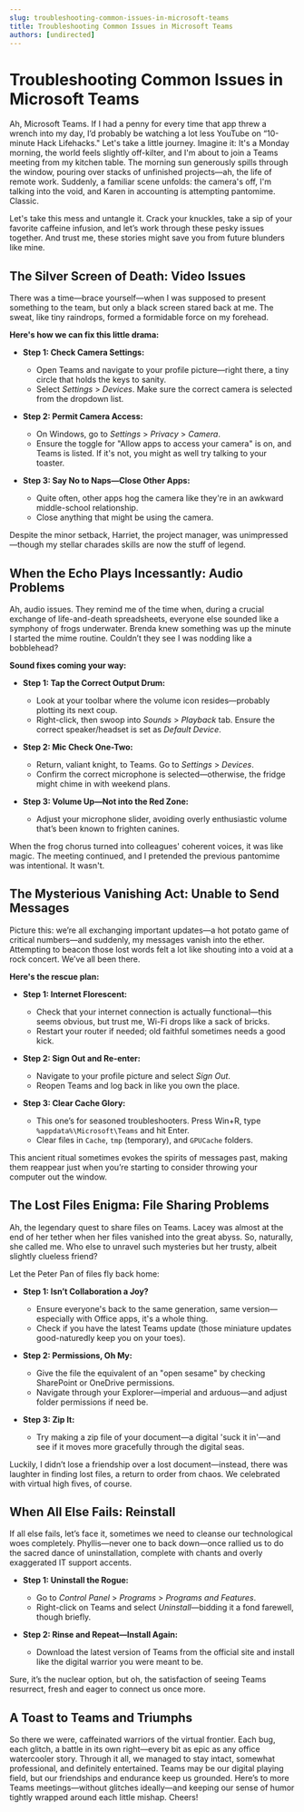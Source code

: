 ```yaml
---
slug: troubleshooting-common-issues-in-microsoft-teams
title: Troubleshooting Common Issues in Microsoft Teams
authors: [undirected]
---
```



# Troubleshooting Common Issues in Microsoft Teams

Ah, Microsoft Teams. If I had a penny for every time that app threw a wrench into my day, I’d probably be watching a lot less YouTube on “10-minute Hack Lifehacks." Let's take a little journey. Imagine it: It's a Monday morning, the world feels slightly off-kilter, and I'm about to join a Teams meeting from my kitchen table. The morning sun generously spills through the window, pouring over stacks of unfinished projects—ah, the life of remote work. Suddenly, a familiar scene unfolds: the camera's off, I'm talking into the void, and Karen in accounting is attempting pantomime. Classic.

Let's take this mess and untangle it. Crack your knuckles, take a sip of your favorite caffeine infusion, and let’s work through these pesky issues together. And trust me, these stories might save you from future blunders like mine.

## The Silver Screen of Death: Video Issues

There was a time—brace yourself—when I was supposed to present something to the team, but only a black screen stared back at me. The sweat, like tiny raindrops, formed a formidable force on my forehead. 

**Here's how we can fix this little drama:**

- **Step 1: Check Camera Settings:**
  - Open Teams and navigate to your profile picture—right there, a tiny circle that holds the keys to sanity.
  - Select *Settings* > *Devices*. Make sure the correct camera is selected from the dropdown list.
  
- **Step 2: Permit Camera Access:**
  - On Windows, go to *Settings* > *Privacy* > *Camera*.
  - Ensure the toggle for "Allow apps to access your camera" is on, and Teams is listed. If it's not, you might as well try talking to your toaster.

- **Step 3: Say No to Naps—Close Other Apps:**
  - Quite often, other apps hog the camera like they're in an awkward middle-school relationship.
  - Close anything that might be using the camera.

Despite the minor setback, Harriet, the project manager, was unimpressed—though my stellar charades skills are now the stuff of legend.

## When the Echo Plays Incessantly: Audio Problems

Ah, audio issues. They remind me of the time when, during a crucial exchange of life-and-death spreadsheets, everyone else sounded like a symphony of frogs underwater. Brenda knew something was up the minute I started the mime routine. Couldn’t they see I was nodding like a bobblehead?

**Sound fixes coming your way:**

- **Step 1: Tap the Correct Output Drum:**
  - Look at your toolbar where the volume icon resides—probably plotting its next coup.
  - Right-click, then swoop into *Sounds* > *Playback* tab. Ensure the correct speaker/headset is set as *Default Device*.

- **Step 2: Mic Check One-Two:**
  - Return, valiant knight, to Teams. Go to *Settings* > *Devices*.
  - Confirm the correct microphone is selected—otherwise, the fridge might chime in with weekend plans.

- **Step 3: Volume Up—Not into the Red Zone:**
  - Adjust your microphone slider, avoiding overly enthusiastic volume that’s been known to frighten canines.

When the frog chorus turned into colleagues' coherent voices, it was like magic. The meeting continued, and I pretended the previous pantomime was intentional. It wasn't.

## The Mysterious Vanishing Act: Unable to Send Messages

Picture this: we’re all exchanging important updates—a hot potato game of critical numbers—and suddenly, my messages vanish into the ether. Attempting to beacon those lost words felt a lot like shouting into a void at a rock concert. We’ve all been there.

**Here's the rescue plan:**

- **Step 1: Internet Florescent:**
  - Check that your internet connection is actually functional—this seems obvious, but trust me, Wi-Fi drops like a sack of bricks.
  - Restart your router if needed; old faithful sometimes needs a good kick.

- **Step 2: Sign Out and Re-enter:**
  - Navigate to your profile picture and select *Sign Out*.
  - Reopen Teams and log back in like you own the place.

- **Step 3: Clear Cache Glory:**
  - This one’s for seasoned troubleshooters. Press Win+R, type `%appdata%\Microsoft\Teams` and hit Enter.
  - Clear files in `Cache`, `tmp` (temporary), and `GPUCache` folders.

This ancient ritual sometimes evokes the spirits of messages past, making them reappear just when you’re starting to consider throwing your computer out the window.

## The Lost Files Enigma: File Sharing Problems

Ah, the legendary quest to share files on Teams. Lacey was almost at the end of her tether when her files vanished into the great abyss. So, naturally, she called me. Who else to unravel such mysteries but her trusty, albeit slightly clueless friend?

Let the Peter Pan of files fly back home:

- **Step 1: Isn’t Collaboration a Joy?**
  - Ensure everyone's back to the same generation, same version—especially with Office apps, it's a whole thing.
  - Check if you have the latest Teams update (those miniature updates good-naturedly keep you on your toes).

- **Step 2: Permissions, Oh My:**
  - Give the file the equivalent of an "open sesame" by checking SharePoint or OneDrive permissions.
  - Navigate through your Explorer—imperial and arduous—and adjust folder permissions if need be.

- **Step 3: Zip It:**
  - Try making a zip file of your document—a digital 'suck it in'—and see if it moves more gracefully through the digital seas.

Luckily, I didn’t lose a friendship over a lost document—instead, there was laughter in finding lost files, a return to order from chaos. We celebrated with virtual high fives, of course.

## When All Else Fails: Reinstall

If all else fails, let’s face it, sometimes we need to cleanse our technological woes completely. Phyllis—never one to back down—once rallied us to do the sacred dance of uninstallation, complete with chants and overly exaggerated IT support accents.

- **Step 1: Uninstall the Rogue:**
  - Go to *Control Panel* > *Programs* > *Programs and Features*.
  - Right-click on Teams and select *Uninstall*—bidding it a fond farewell, though briefly.

- **Step 2: Rinse and Repeat—Install Again:**
  - Download the latest version of Teams from the official site and install like the digital warrior you were meant to be.

Sure, it’s the nuclear option, but oh, the satisfaction of seeing Teams resurrect, fresh and eager to connect us once more.

## A Toast to Teams and Triumphs

So there we were, caffeinated warriors of the virtual frontier. Each bug, each glitch, a battle in its own right—every bit as epic as any office watercooler story. Through it all, we managed to stay intact, somewhat professional, and definitely entertained. Teams may be our digital playing field, but our friendships and endurance keep us grounded. Here’s to more Teams meetings—without glitches ideally—and keeping our sense of humor tightly wrapped around each little mishap. Cheers!